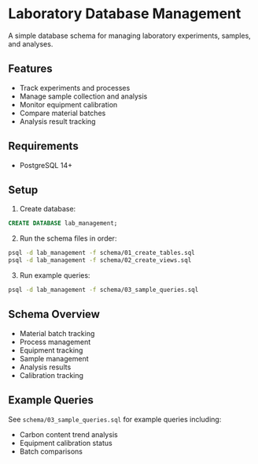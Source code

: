 # Laboratory Database Management

A simple database schema for managing laboratory experiments, samples, and analyses.

## Features
- Track experiments and processes
- Manage sample collection and analysis
- Monitor equipment calibration
- Compare material batches
- Analysis result tracking

## Requirements
- PostgreSQL 14+

## Setup

1. Create database:
```sql
CREATE DATABASE lab_management;
```

2. Run the schema files in order:
```bash
psql -d lab_management -f schema/01_create_tables.sql
psql -d lab_management -f schema/02_create_views.sql
```

3. Run example queries:
```bash
psql -d lab_management -f schema/03_sample_queries.sql
```

## Schema Overview
- Material batch tracking
- Process management
- Equipment tracking
- Sample management
- Analysis results
- Calibration tracking

## Example Queries
See `schema/03_sample_queries.sql` for example queries including:
- Carbon content trend analysis
- Equipment calibration status
- Batch comparisons
